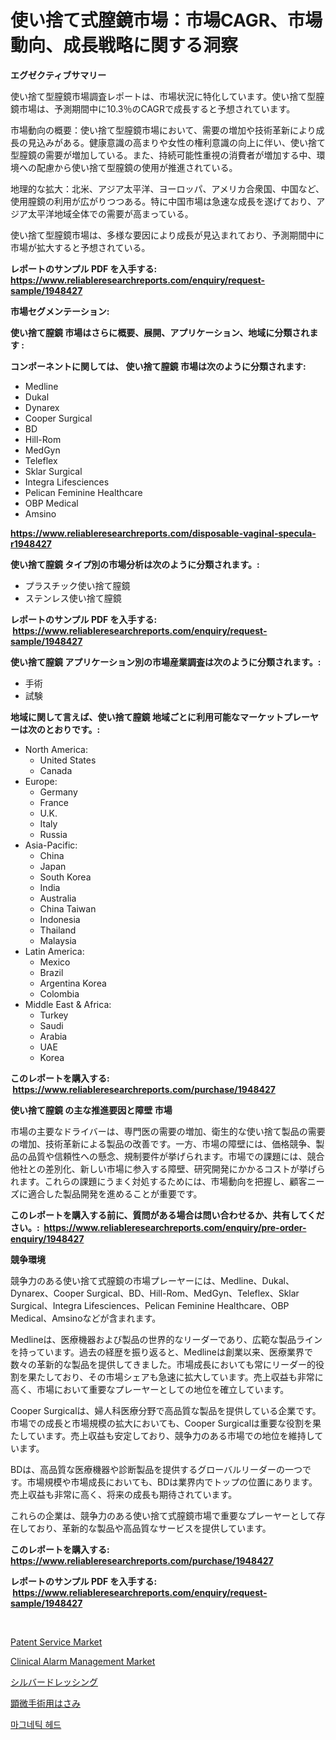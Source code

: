 <p><h1>使い捨て式膣鏡市場：市場CAGR、市場動向、成長戦略に関する洞察</h1></p><p><strong>エグゼクティブサマリー</strong></p>
<p><p>使い捨て型膣鏡市場調査レポートは、市場状況に特化しています。使い捨て型膣鏡市場は、予測期間中に10.3％のCAGRで成長すると予想されています。</p><p>市場動向の概要：使い捨て型膣鏡市場において、需要の増加や技術革新により成長の見込みがある。健康意識の高まりや女性の権利意識の向上に伴い、使い捨て型膣鏡の需要が増加している。また、持続可能性重視の消費者が増加する中、環境への配慮から使い捨て型膣鏡の使用が推進されている。</p><p>地理的な拡大：北米、アジア太平洋、ヨーロッパ、アメリカ合衆国、中国など、使用膣鏡の利用が広がりつつある。特に中国市場は急速な成長を遂げており、アジア太平洋地域全体での需要が高まっている。</p><p>使い捨て型膣鏡市場は、多様な要因により成長が見込まれており、予測期間中に市場が拡大すると予想されている。</p></p>
<p><strong>レポートのサンプル PDF を入手する: <a href="https://www.reliableresearchreports.com/enquiry/request-sample/1948427">https://www.reliableresearchreports.com/enquiry/request-sample/1948427</a></strong></p>
<p><strong>市場セグメンテーション:</strong></p>
<p><strong> 使い捨て膣鏡 市場はさらに概要、展開、アプリケーション、地域に分類されます :</strong></p>
<p><strong>コンポーネントに関しては、 使い捨て膣鏡 市場は次のように分類されます: &nbsp;</strong></p>
<p><ul><li>Medline</li><li>Dukal</li><li>Dynarex</li><li>Cooper Surgical</li><li>BD</li><li>Hill-Rom</li><li>MedGyn</li><li>Teleflex</li><li>Sklar Surgical</li><li>Integra Lifesciences</li><li>Pelican Feminine Healthcare</li><li>OBP Medical</li><li>Amsino</li></ul></p>
<p><strong><a href="https://www.reliableresearchreports.com/disposable-vaginal-specula-r1948427">https://www.reliableresearchreports.com/disposable-vaginal-specula-r1948427</a></strong></p>
<p><strong> 使い捨て膣鏡 タイプ別の市場分析は次のように分類されます。:</strong></p>
<p><ul><li>プラスチック使い捨て膣鏡</li><li>ステンレス使い捨て膣鏡</li></ul></p>
<p><strong>レポートのサンプル PDF を入手する: &nbsp;<a href="https://www.reliableresearchreports.com/enquiry/request-sample/1948427">https://www.reliableresearchreports.com/enquiry/request-sample/1948427</a></strong></p>
<p><strong> 使い捨て膣鏡 アプリケーション別の市場産業調査は次のように分類されます。:</strong></p>
<p><ul><li>手術</li><li>試験</li></ul></p>
<p><strong>地域に関して言えば、使い捨て膣鏡 地域ごとに利用可能なマーケットプレーヤーは次のとおりです。:</strong></p>
<p><ul>
    <li>
        North America:
        <ul>
            <li>United States</li>
            <li>Canada</li>
        </ul>
    </li>
    <li>
        Europe:
        <ul>
            <li>Germany</li>
            <li>France</li>
            <li>U.K.</li>
            <li>Italy</li>
            <li>Russia</li>
        </ul>
    </li>
    <li>
        Asia-Pacific:
        <ul>
            <li>China</li>
            <li>Japan</li>
            <li>South Korea</li>
            <li>India</li>
            <li>Australia</li>
            <li>China Taiwan</li>
            <li>Indonesia</li>
            <li>Thailand</li>
            <li>Malaysia</li>
        </ul>
    </li>
    <li>
        Latin America:
        <ul>
            <li>Mexico</li>
            <li>Brazil</li>
            <li>Argentina Korea</li>
            <li>Colombia</li>
        </ul>
    </li>
    <li>
        Middle East & Africa:
        <ul>
            <li>Turkey</li>
            <li>Saudi</li>
            <li>Arabia</li>
            <li>UAE</li>
            <li>Korea</li>
        </ul>
    </li>
    </ul></p>
<p><strong>このレポートを購入する: &nbsp;<a href="https://www.reliableresearchreports.com/purchase/1948427">https://www.reliableresearchreports.com/purchase/1948427</a></strong></p>
<p><strong>使い捨て膣鏡 の主な推進要因と障壁 市場</strong></p>
<p><p>市場の主要なドライバーは、専門医の需要の増加、衛生的な使い捨て製品の需要の増加、技術革新による製品の改善です。一方、市場の障壁には、価格競争、製品の品質や信頼性への懸念、規制要件が挙げられます。市場での課題には、競合他社との差別化、新しい市場に参入する障壁、研究開発にかかるコストが挙げられます。これらの課題にうまく対処するためには、市場動向を把握し、顧客ニーズに適合した製品開発を進めることが重要です。</p></p>
<p><strong>このレポートを購入する前に、質問がある場合は問い合わせるか、共有してください。:&nbsp; <a href="https://www.reliableresearchreports.com/enquiry/pre-order-enquiry/1948427">https://www.reliableresearchreports.com/enquiry/pre-order-enquiry/1948427</a></strong></p>
<p><strong>競争環境</strong></p>
<p><p>競争力のある使い捨て式膣鏡の市場プレーヤーには、Medline、Dukal、Dynarex、Cooper Surgical、BD、Hill-Rom、MedGyn、Teleflex、Sklar Surgical、Integra Lifesciences、Pelican Feminine Healthcare、OBP Medical、Amsinoなどが含まれます。 </p><p>Medlineは、医療機器および製品の世界的なリーダーであり、広範な製品ラインを持っています。過去の経歴を振り返ると、Medlineは創業以来、医療業界で数々の革新的な製品を提供してきました。市場成長においても常にリーダー的役割を果たしており、その市場シェアも急速に拡大しています。売上収益も非常に高く、市場において重要なプレーヤーとしての地位を確立しています。</p><p>Cooper Surgicalは、婦人科医療分野で高品質な製品を提供している企業です。市場での成長と市場規模の拡大においても、Cooper Surgicalは重要な役割を果たしています。売上収益も安定しており、競争力のある市場での地位を維持しています。</p><p>BDは、高品質な医療機器や診断製品を提供するグローバルリーダーの一つです。市場規模や市場成長においても、BDは業界内でトップの位置にあります。売上収益も非常に高く、将来の成長も期待されています。</p><p>これらの企業は、競争力のある使い捨て式膣鏡市場で重要なプレーヤーとして存在しており、革新的な製品や高品質なサービスを提供しています。</p></p>
<p><strong>このレポートを購入する: &nbsp; <a href="https://www.reliableresearchreports.com/purchase/1948427">https://www.reliableresearchreports.com/purchase/1948427</a></strong></p>
<p><strong>レポートのサンプル PDF を入手する: &nbsp;<a href="https://www.reliableresearchreports.com/enquiry/request-sample/1948427">https://www.reliableresearchreports.com/enquiry/request-sample/1948427</a></strong><strong></strong></p>
<p>&nbsp;</p>
<p><p><a href="https://www.linkedin.com/pulse/analyzing-patent-service-market-global-industry-perspective-l3lge?trackingId=%2BLXFCVLrjy9%2B81ZsgOnT8w%3D%3D">Patent Service Market</a></p><p><a href="https://www.linkedin.com/pulse/clinical-alarm-management-market-size-cagr-trends-2024-2030-ucqne?trackingId=R3ioRLP8PJg3iOP9ug0XcQ%3D%3D">Clinical Alarm Management Market</a></p><p><a href="https://github.com/schmahlson/Market-Research-Report-List-1/blob/main/945791655779.md">シルバードレッシング</a></p><p><a href="https://github.com/roulaayoub-saad/Market-Research-Report-List-1/blob/main/266022355778.md">顕微手術用はさみ</a></p><p><a href="https://medium.com/@carmellalang1/%EC%9E%90%EC%84%9D-%ED%97%A4%EB%93%9C-%EC%8B%9C%EC%9E%A5%EC%9D%80-%EC%8B%9C%EC%9E%A5-%EC%A0%90%EC%9C%A0%EC%9C%A8-%EC%8B%9C%EC%9E%A5-%ED%8A%B8%EB%A0%8C%EB%93%9C-%EB%B0%8F-%EC%8B%9C%EC%9E%A5-%EC%84%B1%EC%9E%A5%EC%97%90-%EB%8C%80%ED%95%9C-%EC%A0%95%EB%B3%B4%EB%A5%BC-%EC%A0%9C%EA%B3%B5%ED%95%A9%EB%8B%88%EB%8B%A4-cfc02675f7fa">마그네틱 헤드</a></p></p>